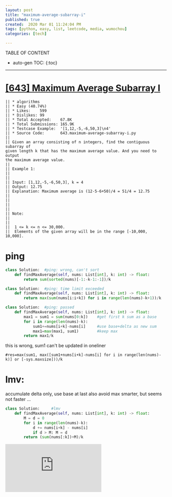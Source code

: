 ```yaml
---
layout: post
title: "maximum-average-subarray-i"
published: true
created:  2020 Mar 01 11:24:04 PM
tags: [python, easy, list, leetcode, media, wumochou]
categories: [tech]

---
```


TABLE OF CONTENT

* auto-gen TOC:
{:toc}

- - -


# [[643] Maximum Average Subarray I](https://leetcode.com/problems/maximum-average-subarray-i/description/)

    || * algorithms
    || * Easy (40.74%)
    || * Likes:    599
    || * Dislikes: 99
    || * Total Accepted:    67.8K
    || * Total Submissions: 165.9K
    || * Testcase Example:  '[1,12,-5,-6,50,3]\n4'
    || * Source Code:       643.maximum-average-subarray-i.py
    ||
    || Given an array consisting of n integers, find the contiguous subarray of
    given length k that has the maximum average value. And you need to output
    the maximum average value.
    ||
    || Example 1:
    ||
    ||
    || Input: [1,12,-5,-6,50,3], k = 4
    || Output: 12.75
    || Explanation: Maximum average is (12-5-6+50)/4 = 51/4 = 12.75
    ||
    ||
    ||  
    ||
    || Note:
    ||
    ||
    || 	1 <= k <= n <= 30,000.
    || 	Elements of the given array will be in the range [-10,000, 10,000].


# ping

```python
class Solution:  #ping: wrong, can't sort
    def findMaxAverage(self, nums: List[int], k: int) -> float:
        return sum(sorted(nums)[-1:-k-1:-1])/k

class Solution:  #ping: time limit exceeded
    def findMaxAverage(self, nums: List[int], k: int) -> float:
        return max(sum(nums[i:i+k]) for i in range(len(nums)-k+1))/k

class Solution:  #ping: passed
    def findMaxAverage(self, nums: List[int], k: int) -> float:
        max1 = sum1 = sum(nums[0:k])    #get first k sum as a base
        for i in range(len(nums)-k):
            sum1+=nums[i+k]-nums[i]     #use base+delta as new sum
            max1=max(max1, sum1)        #keep max
        return max1/k
```

this is wrong, sum1 can't be updated in oneliner

    #res=max(sum1, max([sum1+nums[i+k]-nums[i] for i in range(len(nums)-k)] or [-sys.maxsize]))/k


# lmv: 

accumulate delta only, use base at last
also avoid max
smarter, but seems not faster ...

```python
class Solution:     #lmv
    def findMaxAverage(self, nums: List[int], k: int) -> float:
        M = d = 0
        for i in range(len(nums)-k):
            d += nums[i+k] - nums[i]
            if d > M: M = d
        return (sum(nums[:k])+M)/k
```

<iframe frameborder="0" src="https://v.qq.com/txp/iframe/player.html?vid=v0773d62htm" allowFullScreen="true"></iframe>
